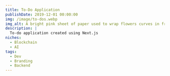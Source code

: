 ```yaml
---
title: To-Do Application
publishDate: 2019-12-01 00:00:00
img: /image/to-dos.webp
img_alt: A bright pink sheet of paper used to wrap flowers curves in front of rich blue background
description: |
  To-do application created using Next.js
niches:
  - Blockchain
  - AI
tags:
  - Dev
  - Branding
  - Backend
---
```



